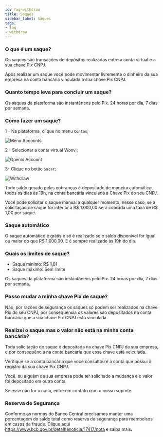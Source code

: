 ```yaml
---
id: faq-withdraw
title: Saques
sidebar_label: Saques
tags:
- faq
- withdraw
---
```


### O que é um saque?

Os saques são transações de depósitos realizadas entre a conta virtual e a sua chave Pix CNPJ.

Após realizar um saque você pode movimentar livremente o dinheiro da sua empresa na conta bancária vinculada a sua chave Pix CNPJ.

### Quanto tempo leva para concluir um saque?

Os saques da plataforma são instantâneos pelo Pix. 24 horas por dia, 7 dias por semana.

### Como fazer um saque?

1 - Na plataforma, clique no menu `Contas`;

![Menu Accounts](/img/FAQ/accounts-menu.png)

2 - Selecionar a conta virtual Woovi;

![Openix Account](/img/FAQ/account-openpix.png)

3- Clique no botão `Sacar`;

![Withdraw](/img/FAQ/withdraw-modal.png)

Todo saldo gerado pelas cobranças é depositado de maneira automática, todos os dias às 19h, na conta bancária vinculada a Chave Pix do seu CNPJ.

Você pode solicitar o saque manual a qualquer momento, nesse caso, se a solicitação de saque for inferior a R$ 1.000,00 será cobrada uma taxa de R$ 1,00 por saque.

### Saque automático

O saque automático é grátis e só é realizado se o saldo disponível for igual ou maior do que R$ 1.000,00.
E é sempre realizado às 19h do dia.

### Quais os limites de saque?

- Saque mínimo: R$ 1,01
- Saque máximo: Sem limite

Os saques da plataforma são instantâneos pelo Pix. 24 horas por dia, 7 dias por semana.

### Posso mudar a minha chave Pix de saque?

Não, por razões de segurança os saques só podem ser realizados na chave Pix do seu CNPJ, por consequência os valores são depositados na conta bancária que a sua chave Pix CNPJ está vinculada.

### Realizei o saque mas o valor não está na minha conta bancária?

Toda solicitação de saque é depositada na chave Pix CNPJ da sua empresa, e por consequência na conta bancária que essa chave está veiculada.

Verifique se a conta bancária que você consultou é a conta que possui o registro da sua chave Pix CNPJ.

Você, ou alguém da sua empresa pode ter solicitado a mudança e o valor foi depositado em outra conta.

Se esse não for o caso, entre em contato com o nosso suporte.

### Reserva de Segurança

Conforme as normas do Banco Central precisamos manter uma porcentagem do saldo total como reserva de segurança para reembolsos em casos de fraude. Clique aqui <https://www.bcb.gov.br/detalhenoticia/17417/nota> e saiba mais.

